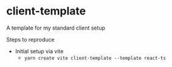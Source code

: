 # client-template
A template for my standard client setup

Steps to reproduce
- Initial setup via vite
  - `yarn create vite client-template --template react-ts`